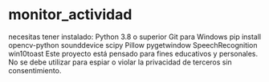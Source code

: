 # monitor_actividad
necesitas tener instalado:
Python 3.8 o superior
Git para Windows
pip install opencv-python sounddevice scipy Pillow pygetwindow SpeechRecognition win10toast
Este proyecto está pensado para fines educativos y personales. No se debe utilizar para espiar o violar la privacidad de terceros sin consentimiento.
